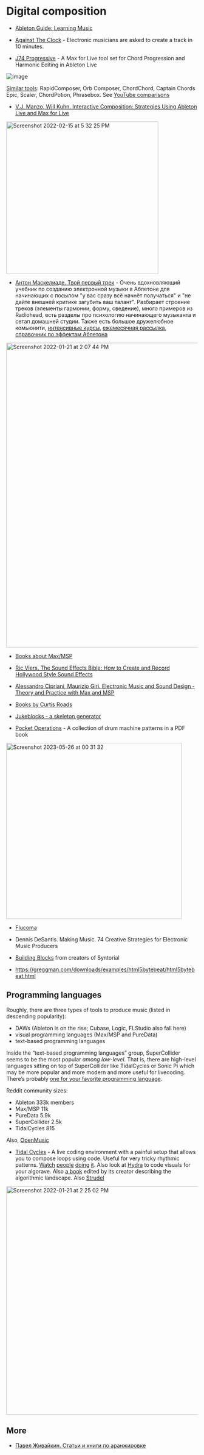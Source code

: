 Digital composition
===

- [Ableton Guide: Learning Music](https://learningmusic.ableton.com/)


- [Against The Clock](https://www.youtube.com/watch?v=BSs4TMpSwuw&list=PLg5ScSqSDXsvXVvNqW42AjfOmPjIupYZH) - Electronic musicians are asked to create a track in 10 minutes.

- [J74 Progressive](https://www.fabriziopoce.com/download.html) - A Max for Live tool set for Chord Progression and Harmonic Editing in Ableton Live

![image](https://user-images.githubusercontent.com/1491908/153887377-bff76caf-d83e-4675-83d1-b7c79f251212.png)

[Similar tools](https://chat.openai.com/share/78a6cd51-8857-432f-8320-928e1ebe1863): RapidComposer, Orb Composer, ChordChord, Captain Chords Epic, Scaler, ChordPotion, Phrasebox. See [YouTube comparisons](https://www.youtube.com/watch?v=qXtwep8PhD4)

- [V.J. Manzo, Will Kuhn. Interactive Composition: Strategies Using Ableton Live and Max for Live](https://amzn.to/3gOvIy0)

<img width="400" alt="Screenshot 2022-02-15 at 5 32 25 PM" src="https://user-images.githubusercontent.com/1491908/154082815-08213e00-0959-49f7-a75c-938c734e749a.png">

- [Антон Маскелиаде. Твой первый трек](https://maskeliade.school/book) - Очень вдохновляющий учебник по созданию электронной музыки в Аблетоне для начинающих 
 с посылом "у вас сразу всё начнёт получаться" и "не дайте внешней критике загубить ваш талант". Разбирает строение треков (элементы гармонии, форму, сведение), много примеров из Radiohead, есть разделы про психологию начинающего музыканта и сетап домашней студии. Также есть большое дружелюбное комьюнити, [интенсивные курсы](https://maskeliade.school/), [ежемесячная рассылка](https://maskeliade.school/links), [справочник по эффектам Аблетона](https://maskeliade.school/fx)

<img width="800" alt="Screenshot 2022-01-21 at 2 07 44 PM" src="https://user-images.githubusercontent.com/1491908/150516896-ce75b545-7864-4d3b-b235-453608ec10ca.png">

- [Books about Max/MSP](https://cycling74.com/books-about-max)

- [Ric Viers. The Sound Effects Bible: How to Create and Record Hollywood Style Sound Effects](https://amzn.to/3sL1qBQ)

- [Alessandro Cipriani, Maurizio Giri. Electronic Music and Sound Design - Theory and Practice with Max and MSP](https://amzn.to/3uPgHEv)

- [Books by Curtis Roads](https://www.amazon.co.uk/Curtis-Roads/e/B000AQ4N20)

- [Jukeblocks - a skeleton generator](https://jukeblocks.io/)

- [Pocket Operations](https://shittyrecording.studio/) - A collection of drum machine patterns in a PDF book

<img width="462" alt="Screenshot 2023-05-26 at 00 31 32" src="https://github.com/vpavlenko/study-music/assets/1491908/13390ca7-2083-481e-acd2-a9455b305be3">

- [Flucoma](https://www.flucoma.org/)

- Dennis DeSantis. Making Music. 74 Creative Strategies for Electronic Music Producers

- [Building Blocks](https://www.audiblegenius.com/coursePreview/bb1) from creators of Syntorial
  
- https://greggman.com/downloads/examples/html5bytebeat/html5bytebeat.html


Programming languages
---

Roughly, there are three types of tools to produce music (listed in descending popularity): 
- DAWs (Ableton is on the rise; Cubase, Logic, FLStudio also fall here)
- visual programming languages (Max/MSP and PureData)
- text-based programming languages

Inside the “text-based programming languages” group, SuperCollider seems to be the most popular _among low-level_. That is, there are high-level languages sitting on top of SuperCollider like TidalCycles or Sonic Pi which may be more popular and more modern and more useful for livecoding. There’s probably [one for your favorite programming language](https://github.com/toplap/awesome-livecoding#languages).

Reddit community sizes:
- Ableton 333k members
- Max/MSP 11k
- PureData 5.9k
- SuperCollider 2.5k
- TidalCycles 815

Also, [OpenMusic](http://repmus.ircam.fr/openmusic/home)

- [Tidal Cycles](https://tidalcycles.org/) - A live coding environment with a painful setup that allows you to compose loops using code. Useful for very tricky rhythmic patterns. [Watch](https://www.youtube.com/watch?v=pS24J_cQM-o) [people](https://www.youtube.com/watch?v=XyfPEwdrHAQ) [doing](https://www.youtube.com/watch?v=1YADa-DSQT8) [it](https://www.youtube.com/watch?v=TB0AQ9RRqO0&list=PLKgxw7RG3hcQ84G6jiSA46mk3mPjX97Xo). Also look at [Hydra](https://hydra.ojack.xyz/) to code visuals for your algorave. Also [a book](https://www.oxfordhandbooks.com/view/10.1093/oxfordhb/9780190226992.001.0001/oxfordhb-9780190226992) edited by its creator describing the algorithmic landscape. Also [Strudel](https://strudel.tidalcycles.org/)

<img width="600" alt="Screenshot 2022-01-21 at 2 25 02 PM" src="https://user-images.githubusercontent.com/1491908/150519151-8e4fe664-80f7-42a5-98f4-fffb69c0d865.png">


More
---

- [Павел Живайкин. Статьи и книги по аранжировке](http://musicinform.narod.ru/index.htm)
